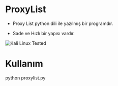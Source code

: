 # ProxyList
 * Proxy List python dili ile yazılmış bir programdır.

 * Sade ve Hızlı bir yapısı vardır.

![Kali Linux Tested](https://i.hizliresim.com/M1lara.png "Tested")

# Kullanım 

python proxylist.py
